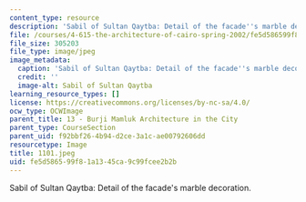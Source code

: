 ```yaml
---
content_type: resource
description: 'Sabil of Sultan Qaytba: Detail of the facade''s marble decoration.'
file: /courses/4-615-the-architecture-of-cairo-spring-2002/fe5d586599f81a1345ca9c99fcee2b2b_1101.jpeg
file_size: 305203
file_type: image/jpeg
image_metadata:
  caption: 'Sabil of Sultan Qaytba: Detail of the facade''s marble decoration.'
  credit: ''
  image-alt: Sabil of Sultan Qaytba
learning_resource_types: []
license: https://creativecommons.org/licenses/by-nc-sa/4.0/
ocw_type: OCWImage
parent_title: 13 - Burji Mamluk Architecture in the City
parent_type: CourseSection
parent_uid: f92bbf26-4b94-d2ce-3a1c-ae00792606dd
resourcetype: Image
title: 1101.jpeg
uid: fe5d5865-99f8-1a13-45ca-9c99fcee2b2b
---
```

Sabil of Sultan Qaytba: Detail of the facade's marble decoration.